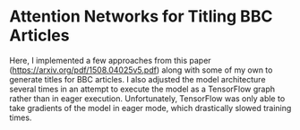 # Attention Networks for Titling BBC Articles #
Here, I implemented a few approaches from this paper (https://arxiv.org/pdf/1508.04025v5.pdf)
along with some of my own to generate titles for BBC articles. I also adjusted the model architecture
several times in an attempt to execute the model as a TensorFlow graph rather than in eager execution.
Unfortunately, TensorFlow was only able to take gradients of the model in eager mode, which drastically
slowed training times.

